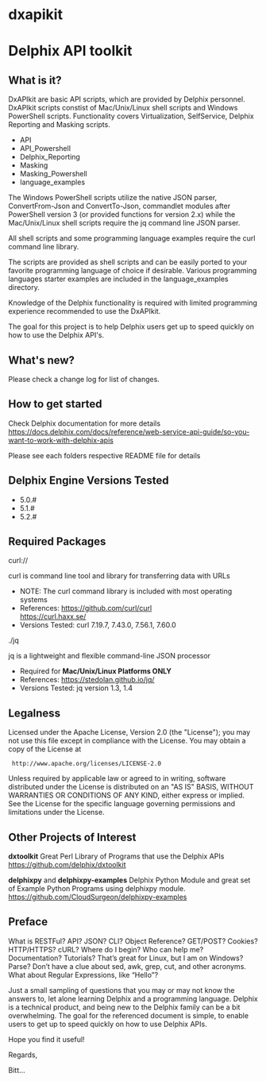 # dxapikit

# **Delphix API toolkit**

## What is it?

DxAPIkit are basic API scripts, which are provided by Delphix personnel. DxAPIkit scripts constist of Mac/Unix/Linux shell scripts and Windows PowerShell scripts. Functionality covers Virtualization, SelfService, Delphix Reporting and Masking scripts. 

- API
- API_Powershell 
- Delphix_Reporting
- Masking
- Masking_Powershell
- language_examples

The Windows PowerShell scripts utilize the native JSON parser, ConvertFrom-Json and ConvertTo-Json, commandlet modules after PowerShell version 3 (or provided functions for version 2.x) while the Mac/Unix/Linux shell scripts require the jq command line JSON parser.  

All shell scripts and some programming language examples require the curl command line library. 

The scripts are provided as shell scripts and can be easily ported to your favorite programming language of choice if desirable. Various programming languages starter examples are included in the language_examples directory.

Knowledge of the Delphix functionality is required with limited programming experience recommended to use the DxAPIkit. 

The goal for this project is to help Delphix users get up to speed quickly on how to use the Delphix API's.


## What's new?

   Please check a change log for list of changes.


## How to get started

   Check Delphix documentation for more details
   https://docs.delphix.com/docs/reference/web-service-api-guide/so-you-want-to-work-with-delphix-apis

   Please see each folders respective README file for details


## Delphix Engine Versions Tested
- 5.0.#
- 5.1.# 
- 5.2.#


## Required Packages

curl://

curl is command line tool and library for transferring data with URLs 
- NOTE: The curl command library is included with most operating systems
- References: 
	https://github.com/curl/curl     
 	https://curl.haxx.se/
- Versions Tested: curl 7.19.7, 7.43.0, 7.56.1, 7.60.0
  

./jq    

jq is a lightweight and flexible command-line JSON processor
- Required for **Mac/Unix/Linux Platforms ONLY**
- References: https://stedolan.github.io/jq/  
- Versions Tested: jq version 1.3, 1.4 
	
	      
## Legalness

 Licensed under the Apache License, Version 2.0 (the "License");
 you may not use this file except in compliance with the License.
 You may obtain a copy of the License at

     http://www.apache.org/licenses/LICENSE-2.0

 Unless required by applicable law or agreed to in writing, software
 distributed under the License is distributed on an "AS IS" BASIS,
 WITHOUT WARRANTIES OR CONDITIONS OF ANY KIND, either express or implied.
 See the License for the specific language governing permissions and
 limitations under the License.


## Other Projects of Interest

**dxtoolkit** Great Perl Library of Programs that use the Delphix APIs 
https://github.com/delphix/dxtoolkit

**delphixpy** and **delphixpy-examples** Delphix Python Module and great set of Example Python Programs using delphixpy module.  
https://github.com/CloudSurgeon/delphixpy-examples


## Preface

What is RESTFul?  API?  JSON?  CLI?  Object Reference?  GET/POST?  Cookies?  HTTP/HTTPS? cURL?  Where do I begin?  Who can help me?  Documentation?  Tutorials?  That’s great for Linux, but I am on Windows?  Parse?  Don’t have a clue about sed, awk, grep, cut, and other acronyms. What about Regular Expressions, like “Hello”?

Just a small sampling of questions that you may or may not know the answers to, let alone learning Delphix and a programming language. Delphix is a technical product, and being new to the Delphix family can be a bit overwhelming. The goal for the referenced document is simple, to enable users to get up to speed quickly on how to use Delphix APIs. 

Hope you find it useful! 

Regards,

Bitt... 
